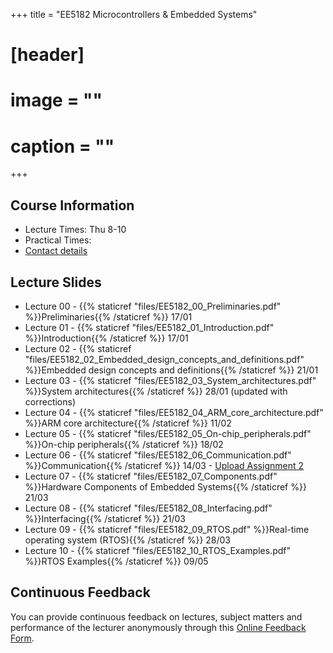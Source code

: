 +++
title = "EE5182 Microcontrollers & Embedded Systems"

# [header]
# image = ""
# caption = ""
+++

## Course Information
<!--The lecture and office hours are shown below:-->

- Lecture Times: Thu 8-10
- Practical Times: 
- [Contact details](https://academic.nimal.info/#contact)

## Lecture Slides

<!-- Slides will be posted before the lecture. -->

- Lecture 00 - {{% staticref "files/EE5182_00_Preliminaries.pdf" %}}Preliminaries{{% /staticref %}} 17/01
- Lecture 01 - {{% staticref "files/EE5182_01_Introduction.pdf" %}}Introduction{{% /staticref %}} 17/01
- Lecture 02 - {{% staticref "files/EE5182_02_Embedded_design_concepts_and_definitions.pdf" %}}Embedded design concepts and definitions{{% /staticref %}} 21/01
- Lecture 03 - {{% staticref "files/EE5182_03_System_architectures.pdf" %}}System architectures{{% /staticref %}} 28/01 (updated with corrections)
- Lecture 04 - {{% staticref "files/EE5182_04_ARM_core_architecture.pdf" %}}ARM core architecture{{% /staticref %}} 11/02
- Lecture 05 - {{% staticref "files/EE5182_05_On-chip_peripherals.pdf" %}}On-chip peripherals{{% /staticref %}} 18/02
- Lecture 06 - {{% staticref "files/EE5182_06_Communication.pdf" %}}Communication{{% /staticref %}} 14/03 - [Upload Assignment 2](https://script.google.com/macros/s/AKfycbz96T6CJyCjUiaUCZC2WQkkD4Kk_XgEwAhWLXiQLDETdL9wHkM4/exec)
- Lecture 07 - {{% staticref "files/EE5182_07_Components.pdf" %}}Hardware Components of Embedded Systems{{% /staticref %}} 21/03
- Lecture 08 - {{% staticref "files/EE5182_08_Interfacing.pdf" %}}Interfacing{{% /staticref %}} 21/03
- Lecture 09 - {{% staticref "files/EE5182_09_RTOS.pdf" %}}Real-time operating system (RTOS){{% /staticref %}} 28/03
- Lecture 10 - {{% staticref "files/EE5182_10_RTOS_Examples.pdf" %}}RTOS Examples{{% /staticref %}} 09/05

## Continuous Feedback
You can provide continuous feedback on lectures, subject matters and performance of the lecturer anonymously through this [Online Feedback Form](https://goo.gl/forms/uCZ3rkVeeFCG9wIo2).
